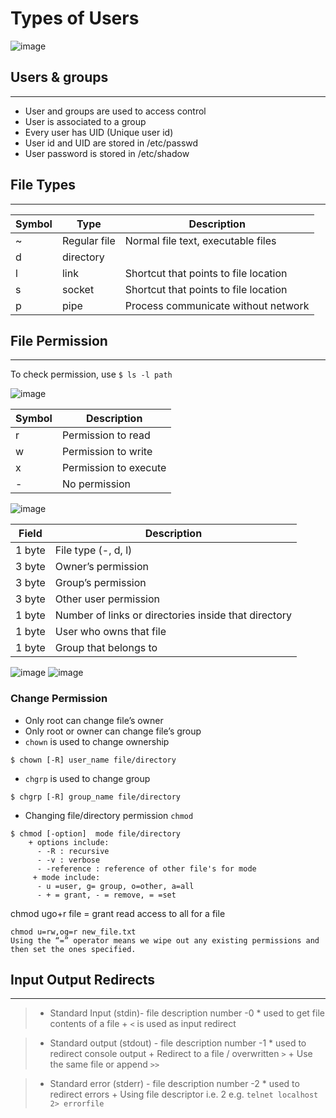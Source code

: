 # Types of Users

![image](https://user-images.githubusercontent.com/103237142/176241017-55e91246-4f2d-40fa-9806-aa1e322eaaf8.png)

## Users & groups
----------------
- User and groups are used to access control
- User is associated to a group
- Every user has UID (Unique user id)
- User id and UID are stored in /etc/passwd
- User password is stored in /etc/shadow

## File Types
---------------
| Symbol | Type | Description |
| ------ | ----------- | ---------- |
| ~   | Regular file | Normal file text, executable files |
| d | directory |   |
| l    | link | Shortcut that points to file location  |
| s    | socket | Shortcut that points to file location  |
| p    | pipe | Process communicate without network  |

## File Permission
------------------
To check permission, use `$ ls -l path`

![image](https://user-images.githubusercontent.com/103237142/176242277-25a41295-1b6b-4dce-94fe-9379e1e360cf.png)

| Symbol | Description |
| ------ | ----------- |
| r   | Permission to read |
| w | Permission to write |
| x    | Permission to execute |
| -    | No permission |

![image](https://user-images.githubusercontent.com/103237142/176243203-87b1bec3-4083-46de-98b7-f85f36ed5805.png)

| Field | Description |
| ------ | ----------- |
| 1 byte   | File type (-, d, l) |
| 3 byte | Owner’s permission |
| 3 byte    | Group’s permission |
| 3 byte    | Other user permission |
| 1 byte | Number of links or directories inside that directory |
| 1 byte    | User who owns that file |
| 1 byte    | Group that belongs to |

![image](https://user-images.githubusercontent.com/103237142/176243603-8abb8d55-3c54-4ea5-be68-980c1f3ae21e.png)
![image](https://user-images.githubusercontent.com/103237142/176243615-7cb4db94-0d7c-408c-aa3c-9f0053a7ae37.png)

### Change Permission
- Only root can change file’s owner
- Only root or owner can change file’s group
- `chown` is used to change ownership
```
$ chown [-R] user_name file/directory
```
- `chgrp` is used to change group
```
$ chgrp [-R] group_name file/directory
```
- Changing file/directory permission `chmod`
```
$ chmod [-option]  mode file/directory
    + options include:
      - -R : recursive
      - -v : verbose
      - -reference : reference of other file's for mode
     + mode include:
      - u =user, g= group, o=other, a=all
      - + = grant, - = remove, = =set      
```
chmod ugo+r file = grant read access to all for a file

```
chmod u=rw,og=r new_file.txt
Using the “=” operator means we wipe out any existing permissions and then set the ones specified.
```
## Input Output Redirects
-------------------
> - Standard Input (stdin)- file description number -0
    * used to get file contents of a file 
        + `<` is used as input redirect
        
> - Standard output (stdout) - file description number -1
    * used to redirect console output
        + Redirect to a file / overwritten `>`
        + Use the same file or append  `>>`
    
> - Standard error (stderr) - file description number -2
    * used to redirect errors
        + Using file descriptor i.e. 2 e.g. `telnet localhost 2> errorfile`




